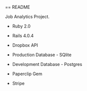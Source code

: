 == README

Job Analytics Project.

* Ruby 2.0

* Rails 4.0.4

* Dropbox API

* Production Database - SQlite

* Development Database - Postgres

* Paperclip Gem

* Stripe
